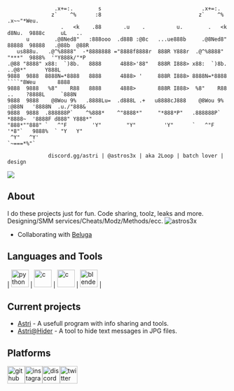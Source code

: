 ```
               .x+=:.        s                                .x+=:.                               
              z`    ^%      :8                               z`    ^%    .x~~"*Weu.                
                 .   <k    .88       .u    .          u.        .   <k  d8Nu.  9888c     uL   ..   
      u        .@8Ned8"   :888ooo  .d88B :@8c   ...ue888b     .@8Ned8"  88888  98888   .@88b  @88R 
   us888u.   .@^%8888"  -*8888888 ="8888f8888r  888R Y888r  .@^%8888"   "***"  9888%  '"Y888k/"*P  
.@88 "8888" x88:  `)8b.   8888      4888>'88"   888R I888> x88:  `)8b.       ..@8*"      Y888L     
9888  9888  8888N=*8888   8888      4888> '     888R I888> 8888N=*8888    ````"8Weu       8888     
9888  9888   %8"    R88   8888      4888>       888R I888>  %8"    R88   ..    ?8888L     `888N    
9888  9888    @8Wou 9%   .8888Lu=  .d888L .+   u8888cJ888    @8Wou 9%  :@88N   '8888N  .u./"888&   
9888  9888  .888888P`    ^%888*    ^"8888*"     "*888*P"   .888888P`   *8888~  '8888F d888" Y888*" 
"888*""888" `   ^"F        'Y"        "Y"         'Y"      `   ^"F     '*8"`   9888%  ` "Y   Y"    
 ^Y"   ^Y'                                                               `~===*%"`                 

             discord.gg/astri | @astros3x | aka 2Loop | batch lover | design
```
 <img src="https://discord.c99.nl/widget/theme-2/825824076693372938.png"></img>

</div>

## About
I do these projects just for fun. Code sharing, toolz, leaks and more. <br> 
Designing/SMM services/Cheats/Modz/Methods/ecc. <img src="https://komarev.com/ghpvc/?username=astros3x&label=Profile%20views&color=000000&style=flat" alt="astros3x" />
* Collaborating with [Beluga](https://github.com/CaptainBeluga)

## Languages and Tools

<p align="left">| <a href="https://www.python.org" target="_blank" rel="noreferrer"><img src="https://github.com/astros3x/astros3x/assets/87500882/40e91283-2803-402c-87fa-317e51149b8f" alt="python" width="40" height="40"/></a> | <a href="https://www.open-std.org/jtc1/sc22/wg14/" target="_blank" rel="norefferrer"><img src="https://wallpapercave.com/wp/wp4521293.png" alt="c" width="40" height="40"/></a> | <a href="https://www.blackmagicdesign.com/it/products/davinciresolve/" target="_blank" rel="norefferrer"><img src="https://github.com/astros3x/astros3x/assets/87500882/2c90ecf7-c4a1-48a7-a32f-96765b181bcb" alt="c" width="40" height="40"/></a> | <a href="https://www.blender.org/" target="_blank" rel="noreferrer"><img src="https://download.blender.org/branding/community/blender_community_badge_white.svg" alt="blender" width="40" height="40"/></a> |</p>

## Current projects
* [Astri](https://github.com/astros3x/Astri) - A usefull program with info sharing and tools.
* [Astri@Hider](https://github.com/astros3x/astri-hider) - A tool to hide text messages in JPG files.
## Platforms

<p align="left"><a href="https://github.com/astros3x" target="_blank" rel="noreferrer"><img src="https://cdn.jsdelivr.net/npm/simple-icons@3.0.1/icons/github.svg" alt="github" width="40" height="40"/></a><a href="https://www.instagram.com/astros3x/" target="_blank" rel="noreferrer"><img src="https://cdn.jsdelivr.net/npm/simple-icons@3.0.1/icons/instagram.svg" alt="instagram" width="40" height="40"/></a><a href="https://discord.gg/XnRjFmgPYz" target="_blank" rel="noreferrer"><img src="https://cdn.jsdelivr.net/npm/simple-icons@3.0.1/icons/discord.svg" alt="discord" width="40" height="40"/></a><a href="https://twitter.com/astros3x" target="_blank" rel="noreferrer"><img src="https://cdn.jsdelivr.net/npm/simple-icons@3.0.1/icons/twitter.svg" alt="twitter" width="40" height="40"/></a></p>
